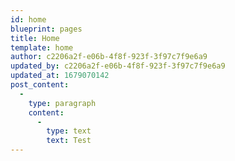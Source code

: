 ```yaml
---
id: home
blueprint: pages
title: Home
template: home
author: c2206a2f-e06b-4f8f-923f-3f97c7f9e6a9
updated_by: c2206a2f-e06b-4f8f-923f-3f97c7f9e6a9
updated_at: 1679070142
post_content:
  -
    type: paragraph
    content:
      -
        type: text
        text: Test
---
```

